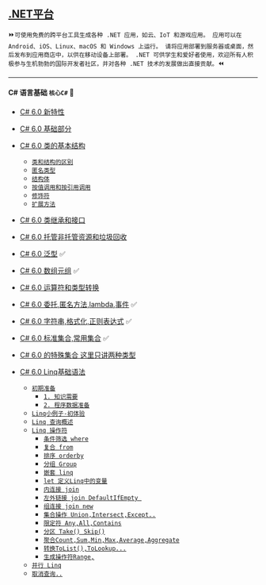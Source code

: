 [.NET平台](https://docs.microsoft.com/zh-cn/dotnet/) 
----
 :fast_forward:`可使用免费的跨平台工具生成各种 .NET 应用，如云、IoT 和游戏应用。 应用可以在 Android、iOS、Linux、macOS 和 Windows 上运行。 请将应用部署到服务器或桌面，然后发布到应用商店中，以供在移动设备上部署。 .NET 可供学生和爱好者使用，欢迎所有人积极参与生机勃勃的国际开发者社区，并对各种 .NET 技术的发展做出直接贡献。`:rewind:

----
#### C# 语言基础  `核心C#` :100:
 * [C# 6.0 新特性](https://github.com/kickgod/ProgramingLanguage/blob/master/CSharp/Basic/CSharpSixNewcharacteristic.md)
 
 * [C# 6.0 基础部分](https://github.com/kickgod/ProgramingLanguage/blob/master/CSharp/Basic/Csharpe6ClassBefore.md)
 
 * [C# 6.0 类的基本结构](https://github.com/kickgod/ProgramingLanguage/blob/master/CSharp/Basic/Csharpe6ClassBasic.md)
    * [`类和结构的区别`](https://github.com/kickgod/ProgramingLanguage/blob/master/CSharp/Basic/Csharpe6ClassBasic.md#ClassStructDifference)
    * [`匿名类型`](https://github.com/kickgod/ProgramingLanguage/blob/master/CSharp/Basic/Csharpe6ClassBasic.md#AnonymousType)
    * [`结构体`](https://github.com/kickgod/ProgramingLanguage/blob/master/CSharp/Basic/Csharpe6ClassBasic.md#Structure)
    * [`按值调用和按引用调用`](https://github.com/kickgod/ProgramingLanguage/blob/master/CSharp/Basic/Csharpe6ClassBasic.md#CallByValueAndByReference)
    * [`修饰符`](https://github.com/kickgod/ProgramingLanguage/blob/master/CSharp/Basic/Csharpe6ClassBasic.md#ClassStructDifference)
    * [`扩展方法`](https://github.com/kickgod/ProgramingLanguage/blob/master/CSharp/Basic/Csharpe6ClassBasic.md#ExtensionMethod)
 * [C# 6.0 类继承和接口](https://github.com/kickgod/ProgramingLanguage/blob/master/CSharp/Basic/Csharpe6ClassInheritance.md)
 
 * [C# 6.0 托管非托管资源和垃圾回收](https://github.com/kickgod/ProgramingLanguage/blob/master/CSharp/Basic/CsharpeMemoryManger.md#StrongAndWeakReference)

* [C# 6.0 泛型](https://github.com/kickgod/ProgramingLanguage/blob/master/CSharp/Basic/Csharpe6Generic01.md) :white_check_mark:

* [C# 6.0 数组元组](https://github.com/kickgod/ProgramingLanguage/blob/master/CSharp/Basic/Csharpe6ArrayTuple.md) :white_check_mark:

* [C# 6.0 运算符和类型转换](https://github.com/kickgod/ProgramingLanguage/blob/master/CSharp/Basic/Csharpe6OperatorConversion.md)

* [C# 6.0 委托,匿名方法,lambda,事件](https://github.com/kickgod/ProgramingLanguage/blob/master/CSharp/Basic/Csharpe6CommissionExpressionEvent.md)
:white_check_mark:

* [C# 6.0 字符串,格式化,正则表达式](https://github.com/kickgod/ProgramingLanguage/blob/master/CSharp/Basic/CsharpeStringRegular.md)
:white_check_mark:

* [C# 6.0 标准集合,常用集合](https://github.com/kickgod/ProgramingLanguage/blob/master/CSharp/Basic/Csharpe6Collection01.md)
:white_check_mark:

* [C# 6.0 的特殊集合 这里只讲两种类型](https://github.com/kickgod/ProgramingLanguage/blob/master/CSharp/Basic/Csharpe6Collection02.md)

* [C# 6.0 Linq基础语法](https://github.com/kickgod/ProgramingLanguage/blob/master/CSharp/Basic/Csharpe6Linq01.md)
   - <a href="https://github.com/kickgod/ProgramingLanguage/blob/master/CSharp/Basic/Csharpe6Linq01.md#LearingNeed">`初期准备`</a>
      * <a href="https://github.com/kickgod/ProgramingLanguage/blob/master/CSharp/Basic/Csharpe6Linq01.md#LearingNeed">  `1. 知识需要` </a>
      * <a href="https://github.com/kickgod/ProgramingLanguage/blob/master/CSharp/Basic/Csharpe6Linq01.md#DataPrepared"> `2. 程序数据准备`</a>
   - <a href="https://github.com/kickgod/ProgramingLanguage/blob/master/CSharp/Basic/Csharpe6Linq01.md#SampleExcetion">`Linq小例子-初体验`</a>
   - <a href="https://github.com/kickgod/ProgramingLanguage/blob/master/CSharp/Basic/Csharpe6Linq01.md#LinqIntroduce">`Linq 查询概述`</a>
   - <a href="https://github.com/kickgod/ProgramingLanguage/blob/master/CSharp/Basic/Csharpe6Linq01.md#LinqInstandered">`Linq 操作符`</a>
      * <a href="https://github.com/kickgod/ProgramingLanguage/blob/master/CSharp/Basic/Csharpe6Linq01.md#tiaojianshaixuan" >`条件筛选 where`</a>
      * <a href="https://github.com/kickgod/ProgramingLanguage/blob/master/CSharp/Basic/Csharpe6Linq01.md#fromSeletMany" >`复合 from`</a>
      * <a href="https://github.com/kickgod/ProgramingLanguage/blob/master/CSharp/Basic/Csharpe6Linq01.md#OrderbyWhat">`排序 orderby`</a> 
      * <a href="https://github.com/kickgod/ProgramingLanguage/blob/master/CSharp/Basic/Csharpe6Linq01.md#GroupFenZu">`分组 Group`</a>
      * <a href="https://github.com/kickgod/ProgramingLanguage/blob/master/CSharp/Basic/Csharpe6Linq01.md#QianTaoGroupFenZu">`嵌套 linq`</a>
      * <a href="https://github.com/kickgod/ProgramingLanguage/blob/master/CSharp/Basic/Csharpe6Linq01.md#letLinqVariable">`let 定义Linq中的变量`</a>
      * <a href="https://github.com/kickgod/ProgramingLanguage/blob/master/CSharp/Basic/Csharpe6Linq01.md#InnerConnection" >`内连接 join`</a> 
      * <a href="https://github.com/kickgod/ProgramingLanguage/blob/master/CSharp/Basic/Csharpe6Linq01.md#LeftOutterConnection" >`左外链接 join DefaultIfEmpty `</a> 
      * <a href="https://github.com/kickgod/ProgramingLanguage/blob/master/CSharp/Basic/Csharpe6Linq01.md#GroupConnection">`组连接 join new`</a>
      * <a href="https://github.com/kickgod/ProgramingLanguage/blob/master/CSharp/Basic/Csharpe6Linq01.md#SetOperation">`集合操作 Union,Intersect,Except..`</a>
      * <a href="https://github.com/kickgod/ProgramingLanguage/blob/master/CSharp/Basic/Csharpe6Linq01.md#elementXulie">`限定符 Any,All,Contains`</a>
      * <a href="https://github.com/kickgod/ProgramingLanguage/blob/master/CSharp/Basic/Csharpe6Linq01.md#PartitionOperation" >`分区 Take() Skip()`</a> 
      * <a href="https://github.com/kickgod/ProgramingLanguage/blob/master/CSharp/Basic/Csharpe6Linq01.md#polymerizationFunction" >`聚合Count,Sum,Min,Max,Average,Aggregate`</a> 
      * <a href="https://github.com/kickgod/ProgramingLanguage/blob/master/CSharp/Basic/Csharpe6Linq01.md#ChangeToCollection" >`转换ToList(),ToLookup...`</a> 
      * <a href="https://github.com/kickgod/ProgramingLanguage/blob/master/CSharp/Basic/Csharpe6Linq01.md#GetRange" >`生成操作符Range,`</a> 
   - <a href="https://github.com/kickgod/ProgramingLanguage/blob/master/CSharp/Basic/Csharpe6Linq01.md#AsynAwaitLinq">`并行 Linq`</a>
   - <a href="https://github.com/kickgod/ProgramingLanguage/blob/master/CSharp/Basic/Csharpe6Linq01.md#CancelSearch" >`取消查询..`</a> 



















